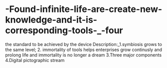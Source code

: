 # -Found-infinite-life-are-create-new-knowledge-and-it-is-corresponding-tools-_-four
the standard to be achieved by the device  Description:_1.symbiosis grows to the same level; 2. immortality of  tools helps enterprises grow  continusly and prolong life and immortality is  no longer a   dream  3.Three major components  4.Digital pictographic  stream
